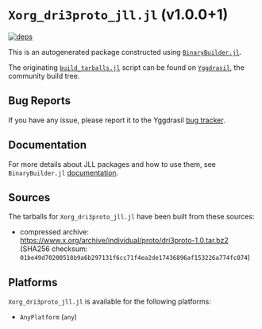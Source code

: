# `Xorg_dri3proto_jll.jl` (v1.0.0+1)

[![deps](https://juliahub.com/docs/Xorg_dri3proto_jll/deps.svg)](https://juliahub.com/ui/Packages/Xorg_dri3proto_jll/P7wuk?page=2)

This is an autogenerated package constructed using [`BinaryBuilder.jl`](https://github.com/JuliaPackaging/BinaryBuilder.jl).

The originating [`build_tarballs.jl`](https://github.com/JuliaPackaging/Yggdrasil/blob/8689d48f25f773b86c9953609318a272badd7562/X/Xorg_dri3proto/build_tarballs.jl) script can be found on [`Yggdrasil`](https://github.com/JuliaPackaging/Yggdrasil/), the community build tree.

## Bug Reports

If you have any issue, please report it to the Yggdrasil [bug tracker](https://github.com/JuliaPackaging/Yggdrasil/issues).

## Documentation

For more details about JLL packages and how to use them, see `BinaryBuilder.jl` [documentation](https://docs.binarybuilder.org/stable/jll/).

## Sources

The tarballs for `Xorg_dri3proto_jll.jl` have been built from these sources:

* compressed archive: https://www.x.org/archive/individual/proto/dri3proto-1.0.tar.bz2 (SHA256 checksum: `01be49d70200518b9a6b297131f6cc71f4ea2de17436896af153226a774fc074`)

## Platforms

`Xorg_dri3proto_jll.jl` is available for the following platforms:

* `AnyPlatform` (`any`)

